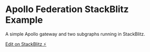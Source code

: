 # Apollo Federation StackBlitz Example

A simple Apollo gateway and two subgraphs running in StackBlitz.

[Edit on StackBlitz ⚡️](https://stackblitz.com/edit/nodemon-9zzyek)
